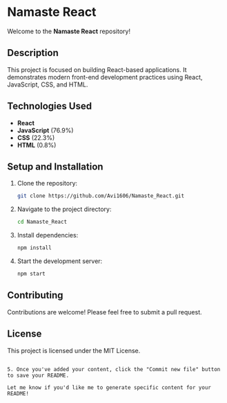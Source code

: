 
# Namaste React

Welcome to the **Namaste React** repository!

## Description

This project is focused on building React-based applications. It demonstrates modern front-end development practices using React, JavaScript, CSS, and HTML.

## Technologies Used

- **React**
- **JavaScript** (76.9%)
- **CSS** (22.3%)
- **HTML** (0.8%)

## Setup and Installation

1. Clone the repository:
   ```bash
   git clone https://github.com/Avi1606/Namaste_React.git
   ```
2. Navigate to the project directory:
   ```bash
   cd Namaste_React
   ```
3. Install dependencies:
   ```bash
   npm install
   ```
4. Start the development server:
   ```bash
   npm start
   ```

## Contributing

Contributions are welcome! Please feel free to submit a pull request.

## License

This project is licensed under the MIT License.
```

5. Once you've added your content, click the "Commit new file" button to save your README.

Let me know if you'd like me to generate specific content for your README!
